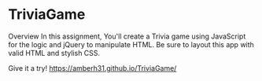 # TriviaGame
Overview
In this assignment, You'll create a Trivia game using JavaScript for the logic and jQuery to manipulate HTML. Be sure to layout this app with valid HTML and stylish CSS.

Give it a try!
https://amberh31.github.io/TriviaGame/
